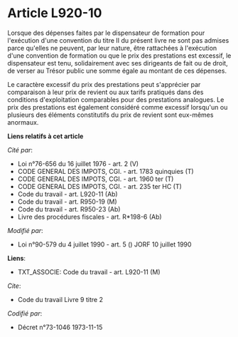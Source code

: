 # Article L920-10

Lorsque des dépenses faites par le dispensateur de formation pour l'exécution d'une convention du titre II du présent livre
ne sont pas admises parce qu'elles ne peuvent, par leur nature, être rattachées à l'exécution d'une convention de formation
ou que le prix des prestations est excessif, le dispensateur est tenu, solidairement avec ses dirigeants de fait ou de droit,
de verser au Trésor public une somme égale au montant de ces dépenses.

Le caractère excessif du prix des prestations peut s'apprécier par comparaison à leur prix de revient ou aux tarifs pratiqués
dans des conditions d'exploitation comparables pour des prestations analogues. Le prix des prestations est également
considéré comme excessif lorsqu'un ou plusieurs des éléments constitutifs du prix de revient sont eux-mêmes anormaux.

**Liens relatifs à cet article**

_Cité par_:

  - Loi n°76-656 du 16 juillet 1976 - art. 2 (V)
  - CODE GENERAL DES IMPOTS, CGI. - art. 1783 quinquies (T)
  - CODE GENERAL DES IMPOTS, CGI. - art. 1960 ter (T)
  - CODE GENERAL DES IMPOTS, CGI. - art. 235 ter HC (T)
  - Code du travail - art. L920-11 (Ab)
  - Code du travail - art. R950-19 (M)
  - Code du travail - art. R950-23 (Ab)
  - Livre des procédures fiscales - art. R*198-6 (Ab)

_Modifié par_:

  - Loi n°90-579 du 4 juillet 1990 - art. 5 () JORF 10 juillet 1990

**Liens**:

  - TXT_ASSOCIE: Code du travail - art. L920-11 (M)

_Cite_:

  - Code du travail Livre 9 titre 2

_Codifié par_:

  - Décret n°73-1046 1973-11-15
